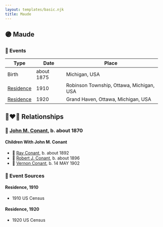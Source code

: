 ```yaml
---
layout: templates/basic.njk
title: Maude
---
```

## 🟣 Maude

### 📆 Events

Type | Date | Place
------ | ------ | ------
Birth | about 1875 | Michigan, USA
[Residence](#event-743635bb-ff39-4d99-b371-9fbfd077be5a) | 1910 | Robinson Township, Ottawa, Michigan, USA
[Residence](#event-6915d3a6-8e1b-4103-bfe4-f52a7eeb5847) | 1920 | Grand Haven, Ottawa, Michigan, USA

## 👩‍❤️‍👨 Relationships

### 🔵 [John M. Conant](/people/3/38989658), b. about 1870

#### Children With John M. Conant
* 🔵 [Ray Conant](/people/9/99936990), b. about 1892
* 🔵 [Robert J. Conant](/people/7/75124444), b. about 1896
* 🔵 [Vernon Conant](/people/1/15985527), b. 14 MAY 1902
### 📰 Event Sources

#### <a id="event-743635bb-ff39-4d99-b371-9fbfd077be5a"></a> Residence, 1910
* 1910 US Census

#### <a id="event-6915d3a6-8e1b-4103-bfe4-f52a7eeb5847"></a> Residence, 1920
* 1920 US Census
